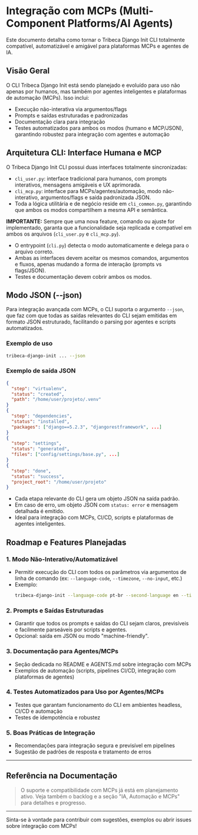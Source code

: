 # Integração com MCPs (Multi-Component Platforms/AI Agents)

Este documento detalha como tornar o Tribeca Django Init CLI totalmente compatível, automatizável e amigável para plataformas MCPs e agentes de IA.

## Visão Geral
O CLI Tribeca Django Init está sendo planejado e evoluído para uso não apenas por humanos, mas também por agentes inteligentes e plataformas de automação (MCPs). Isso inclui:
- Execução não-interativa via argumentos/flags
- Prompts e saídas estruturadas e padronizadas
- Documentação clara para integração
- Testes automatizados para ambos os modos (humano e MCP/JSON), garantindo robustez para integração com agentes e automação

## Arquitetura CLI: Interface Humana e MCP

O Tribeca Django Init CLI possui duas interfaces totalmente sincronizadas:

- `cli_user.py`: interface tradicional para humanos, com prompts interativos, mensagens amigáveis e UX aprimorada.
- `cli_mcp.py`: interface para MCPs/agentes/automação, modo não-interativo, argumentos/flags e saída padronizada JSON.
- Toda a lógica utilitária e de negócio reside em `cli_common.py`, garantindo que ambos os modos compartilhem a mesma API e semântica.

**IMPORTANTE:**
Sempre que uma nova feature, comando ou ajuste for implementado, garanta que a funcionalidade seja replicada e compatível em ambos os arquivos (`cli_user.py` e `cli_mcp.py`).

- O entrypoint (`cli.py`) detecta o modo automaticamente e delega para o arquivo correto.
- Ambas as interfaces devem aceitar os mesmos comandos, argumentos e fluxos, apenas mudando a forma de interação (prompts vs flags/JSON).
- Testes e documentação devem cobrir ambos os modos.

## Modo JSON (--json)

Para integração avançada com MCPs, o CLI suporta o argumento `--json`, que faz com que todas as saídas relevantes do CLI sejam emitidas em formato JSON estruturado, facilitando o parsing por agentes e scripts automatizados.

### Exemplo de uso
```bash
tribeca-django-init ... --json
```

### Exemplo de saída JSON
```json
{
  "step": "virtualenv",
  "status": "created",
  "path": "/home/user/projeto/.venv"
}
{
  "step": "dependencies",
  "status": "installed",
  "packages": ["django==5.2.3", "djangorestframework", ...]
}
{
  "step": "settings",
  "status": "generated",
  "files": ["config/settings/base.py", ...]
}
{
  "step": "done",
  "status": "success",
  "project_root": "/home/user/projeto"
}
```

- Cada etapa relevante do CLI gera um objeto JSON na saída padrão.
- Em caso de erro, um objeto JSON com `status: error` e mensagem detalhada é emitido.
- Ideal para integração com MCPs, CI/CD, scripts e plataformas de agentes inteligentes.

## Roadmap e Features Planejadas

### 1. Modo Não-Interativo/Automatizável
- Permitir execução do CLI com todos os parâmetros via argumentos de linha de comando (ex: `--language-code`, `--timezone`, `--no-input`, etc.)
- Exemplo:
  ```bash
  tribeca-django-init --language-code pt-br --second-language en --timezone America/Sao_Paulo --no-input
  ```

### 2. Prompts e Saídas Estruturadas
- Garantir que todos os prompts e saídas do CLI sejam claros, previsíveis e facilmente parseáveis por scripts e agentes.
- Opcional: saída em JSON ou modo "machine-friendly".

### 3. Documentação para Agentes/MCPs
- Seção dedicada no README e AGENTS.md sobre integração com MCPs
- Exemplos de automação (scripts, pipelines CI/CD, integração com plataformas de agentes)

### 4. Testes Automatizados para Uso por Agentes/MCPs
- Testes que garantam funcionamento do CLI em ambientes headless, CI/CD e automação
- Testes de idempotência e robustez

### 5. Boas Práticas de Integração
- Recomendações para integração segura e previsível em pipelines
- Sugestão de padrões de resposta e tratamento de erros

---

## Referência na Documentação
> O suporte e compatibilidade com MCPs já está em planejamento ativo. Veja também o backlog e a seção "IA, Automação e MCPs" para detalhes e progresso.

---

Sinta-se à vontade para contribuir com sugestões, exemplos ou abrir issues sobre integração com MCPs!

